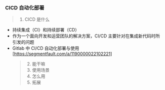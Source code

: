 ### CICD 自动化部署

> 1. CICD 是什么

- 持续集成（CI）和持续部署（CD）
- 作为一个面向开发和运营团队的解决方案，CI/CD 主要针对在集成新代码时所引发的问题
- Gitlab 中 CI/CD 自动化部署与使用[https://segmentfault.com/a/1190000022102221]
  > 2. 能干嘛
  > 3. 使用场景
  > 4. 怎么用
  > 5. 拓展
